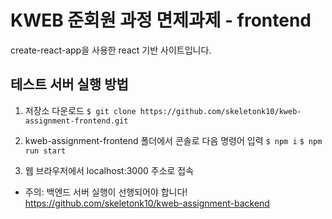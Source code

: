 # KWEB 준회원 과정 면제과제 - frontend

create-react-app을 사용한 react 기반 사이트입니다.

## 테스트 서버 실행 방법

1. 저장소 다운로드
   `$ git clone https://github.com/skeletonk10/kweb-assignment-frontend.git`

2. kweb-assignment-frontend 폴더에서 콘솔로 다음 명령어 입력
   `$ npm i`
   `$ npm run start`

3. 웹 브라우저에서 localhost:3000 주소로 접속

- 주의: 백엔드 서버 실행이 선행되어야 합니다!
  https://github.com/skeletonk10/kweb-assignment-backend
